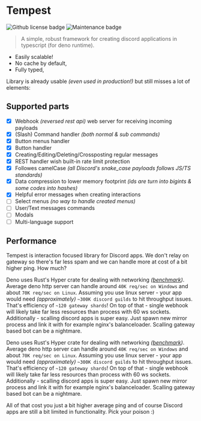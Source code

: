 # Tempest

<img alt="Github license badge" src="https://img.shields.io/github/license/Amatsagu/tempest" />
<img alt="Maintenance badge" src="https://img.shields.io/maintenance/yes/2024" />

> A simple, robust framework for creating discord applications in typescript (for deno runtime).

- Easily scalable!
- No cache by default,
- Fully typed,

Library is already usable _(even used in production!)_ but still misses a lot of elements:

## Supported parts

- [x] Webhook *(reversed rest api)* web server for receiving incoming payloads
- [x] (Slash) Command handler *(both normal & sub commands)*
- [x] Button menus handler
- [x] Button handler
- [x] Creating/Editing/Deleting/Crossposting regular messages
- [x] REST handler wish built-in rate limit protection
- [x] Followes camelCase *(all Discord's snake_case payloads follows JS/TS standards)*
- [x] Data compression to lower memory footprint *(ids are turn into bigints & some codes into hashes)*
- [x] Helpful error messages when creating interactions
- [ ] Select menus *(no way to handle created menus)*
- [ ] User/Text messages commands
- [ ] Modals
- [ ] Multi-language support

## Performance

Tempest is interaction focused library for Discord apps. We don't relay on gateway so there's far less spam and we can
handle more at cost of a bit higher ping. How much?

Deno uses Rust's Hyper crate for dealing with networking *([benchmark](https://deno.land/benchmarks#http-server-throughput))*.
Average deno http server can handle around `40K req/sec on Windows` and about `70K req/sec on Linux`.
Assuming you use linux server - your app would need *(approximately)* `~300K discord guilds` to hit throughput issues.
That's efficiency of `~120 gateway shards`!
On top of that - single webhook will likely take far less resources than process with 60 ws sockets.
Additionally - scalling discord apps is super easy.
Just spawn new mirror process and link it with for example nginx's balanceloader.
Scalling gateway based bot can be a nightmare.

Deno uses Rust's Hyper crate for dealing with networking
_([benchmark](https://deno.land/benchmarks#http-server-throughput))_. Average deno http server can handle around
`40K req/sec on Windows` and about `70K req/sec on Linux`. Assuming you use linux server - your app would need
_(approximately)_ `~300K discord guilds` to hit throughput issues. That's efficiency of `~120 gateway shards`! On top of
that - single webhook will likely take far less resources than process with 60 ws sockets. Additionally - scalling
discord apps is super easy. Just spawn new mirror process and link it with for example nginx's balanceloader. Scalling
gateway based bot can be a nightmare.

All of that cost you just a bit higher average ping and of course Discord apps are still a bit limited in functionality.
Pick your poison :)

